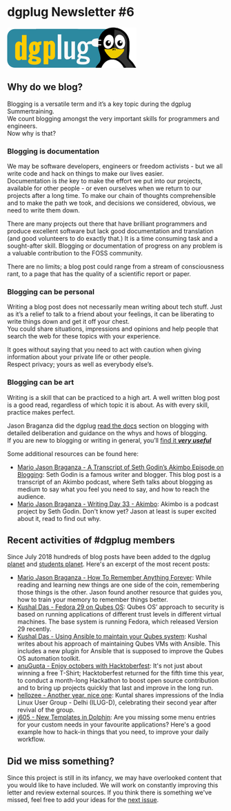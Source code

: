 
dgplug Newsletter \#6
============================================

![dgplug logo][img:logo]

## Why do we blog?

Blogging is a versatile term and it’s a key topic during the dgplug Summertraining.  
We count blogging amongst the very important skills for programmers and engineers.  
Now why is that? 

### Blogging is documentation
We may be software developers, engineers or freedom activists - but we all write code and hack on things to make our lives easier.  
Documentation is *the* key to make the effort we put into our projects, available for other people - or even ourselves when we return to our projects after a long time. To make our chain of thoughts comprehensible and to make the path we took, and decisions we considered, obvious, we need to write them down.

There are many projects out there that have brilliant programmers and produce excellent software but lack good documentation and translation (and good volunteers to do exactly that.) It is a time consuming task and a sought-after skill. Blogging or documentation of progress on any problem is a valuable contribution to the FOSS community.

There are no limits; a blog post could range from a stream of consciousness rant, to a page that has the quality of a scientific report or paper.

### Blogging can be personal
Writing a blog post does not necessarily mean writing about tech stuff. Just as it’s a relief to talk to a friend about your feelings, it can be liberating to write things down and get it off your chest.  
You could share situations, impressions and opinions and help people that search the web for these topics with your experience.  

It goes without saying that you need to act with caution when giving information about your private life or other people.  
Respect privacy; yours as well as everybody else’s.

### Blogging can be art
Writing is a skill that can be practiced to a high art. A well written blog post is a good read, regardless of which topic it is about. As with every skill, practice makes perfect.

Jason Braganza did the dgplug [read the docs][link:on_blogging] section on blogging with detailed deliberation and guidance on the whys and hows of blogging.  
If you are new to blogging or writing in general, you’ll [find it ***very useful***][link:on_blogging]

Some additional resources can be found here:

- [Mario Jason Braganza - A Transcript of Seth Godin’s Akimbo Episode on Blogging][dgplug planet_0]: Seth Godin is a famous writer and blogger. This blog post is a transcript of an Akimbo podcast, where Seth talks about blogging as medium to say what you feel you need to say, and how to reach the audience.
- [Mario Jason Braganza - Writing Day 33 - Akimbo][dgplug planet_6]: Akimbo is a podcast project by Seth Godin. Don't know yet? Jason at least is super excited about it, read to find out why.


Recent activities of \#dgplug members
----------------------------------------------
Since July 2018 hundreds of blog posts have been added to the dgplug [planet][link:planet] and [students planet][link:students_planet]. Here's an excerpt of the most recent posts:

- [Mario Jason Braganza - How To Remember Anything Forever][dgplug planet_3]: While reading and learning new things are one side of the coin, remembering those things is the other. Jason found another resource that guides you, how to train your memory to remember things better.
- [Kushal Das - Fedora 29 on Qubes OS][dgplug planet_1]: Qubes OS’ approach to security is based on running applications of different trust levels in different virtual machines. The base system is running Fedora, which released Version 29 recently.
- [Kushal Das - Using Ansible to maintain your Qubes system][dgplug planet_2]:  Kushal writes about his approach of maintaining Qubes VMs with Ansible. This includes a new plugin for Ansible that is supposed to improve the Qubes OS automation toolkit.
- [anuGupta - Enjoy octobers with Hacktoberfest][dgplug students planet_0]: It's not just about winning a free T-Shirt; Hacktoberfest returned for the fifth time this year, to conduct a month-long Hackathon to boost open source contribution and to bring up projects quickly that last and improve in the long run.
- [hellozee - Another year, nice one][dgplug students planet_1]: Kuntal shares impressions of the India Linux User Group - Delhi (ILUG-D), celebrating their second year after revival of the group.
- [j605 - New Templates in Dolphin][dgplug students planet_2]: Are you missing some menu entries for your custom needs in your favourite applications? Here's a good example how to hack-in things that you need, to improve your daily workflow.


Did we miss something?
---------------------------

Since this project is still in its infancy, we may have overlooked content that you would like to have included. We will work on constantly improving this letter and review external sources. If you think there is something we've missed, feel free to add your ideas for the [next issue][link:next_issue].



[img:logo]: ../../static/img/dgplug_logo.png
[link:dgplug]: https://dgplug.org
[link:planet]: http://planet.dgplug.org
[link:students_planet]: http://students.planet.dgplug.org
[link:next_issue]: https://github.com/dgplug/newsletter/issues/
[link:on_blogging]: https://summertraining.readthedocs.io/en/latest/blogging.html


[dgplug planet_0]: https://janusworx.com/seth-akimbo-blogging.html
[dgplug planet_6]: https://mjbraganza.com/writing-day-33-akimbo/
[github_comments_15]: https://www.akimbo.me
[github_comments_20]: https://www.fs.blog/2018/04/first-principles/

[dgplug planet_3]: https://janusworx.com/how-to-remember-anything-forever.html
[dgplug planet_1]: https://kushaldas.in/posts/fedora-29-on-qubes-os.html
[dgplug planet_2]: https://kushaldas.in/posts/using-ansible-to-maintain-your-qubes-system.html
[dgplug students planet_0]: https://mylyfmycode.wordpress.com/2018/10/29/enjoy-octobers-with-hacktoberfest/
[dgplug students planet_1]: http://www.hellozee.me/posts/ilugd-birthday/
[dgplug students planet_2]: https://j605.tk/blog/post/shorts/new-templates-in-dolphin/
